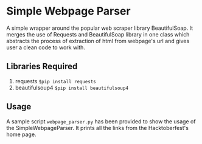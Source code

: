 # Simple Webpage Parser

A simple wrapper around the popular web scraper library BeautifulSoap. It merges the use of Requests and BeautifulSoap library in one class which abstracts the process of extraction of html from webpage's url and gives user a clean code to work with.

## Libraries Required

1. requests
   `$pip install requests`
2. beautifulsoup4
   `$pip install beautifulsoup4`

## Usage

A sample script `webpage_parser.py` has been provided to show the usage of the SimpleWebpageParser. It prints all the links from the Hacktoberfest's home page.
